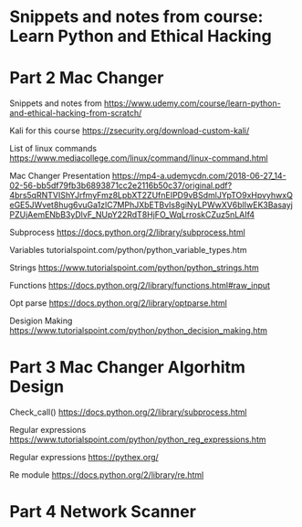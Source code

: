 # Snippets and notes from course: Learn Python and Ethical Hacking

# Part 2 Mac Changer

Snippets and notes from https://www.udemy.com/course/learn-python-and-ethical-hacking-from-scratch/

Kali for this course https://zsecurity.org/download-custom-kali/

List of linux commands https://www.mediacollege.com/linux/command/linux-command.html

Mac Changer Presentation https://mp4-a.udemycdn.com/2018-06-27_14-02-56-bb5df79fb3b6893871cc2e2116b50c37/original.pdf?4brs5qRNTVIShYJrfmyFmz8LpbXT2ZUfnEIPD9vBSdmlJYpTO9xHpvyhwxQeGE5JWvet8hug6vuGa1zlC7MPhJXbETBvIs8giNyLPWwXV6blIwEK3BasayjPZUjAemENbB3yDlvF_NUpY22RdT8HjFO_WqLrroskCZuz5nLAIf4

Subprocess https://docs.python.org/2/library/subprocess.html

Variables tutorialspoint.com/python/python_variable_types.htm

Strings https://www.tutorialspoint.com/python/python_strings.htm

Functions https://docs.python.org/2/library/functions.html#raw_input

Opt parse https://docs.python.org/2/library/optparse.html

Desigion Making https://www.tutorialspoint.com/python/python_decision_making.htm


# Part 3 Mac Changer Algorhitm Design

Check_call() https://docs.python.org/2/library/subprocess.html

Regular expressions https://www.tutorialspoint.com/python/python_reg_expressions.htm

Regular expressions https://pythex.org/

Re module https://docs.python.org/2/library/re.html


# Part 4 Network Scanner
